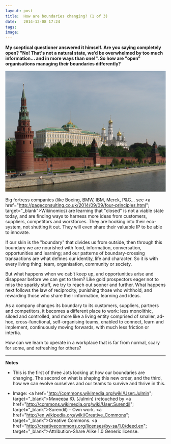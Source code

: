 ```yaml
---
layout: post
title:  How are boundaries changing? (1 of 3)
date:   2014-12-08 17:24
tags: 
image:
---
```


**My sceptical questioner answered it himself. Are you saying completely open? "No! That's not a natural state, we’d be overwhelmed by too much information... and in more ways than one!". So how are "open" organisations managing their boundaries differently?**

![](/libb/images/kremlin.jpg)

Big fortress companies (like Boeing, BMW, IBM, Merck, P&G… see <a href="http://pageconsulting.co.uk/2014/09/09/four-principles.html"; target="_blank">Wikinomics</a>) are learning that "closed" is not a viable state today, and are finding ways to harness more ideas from customers, suppliers, competitors and workforces. They are hooking into their eco-system, not shutting it out. They will even share their valuable IP to be able to innovate. 

If our skin is the "boundary" that divides us from outside, then through this boundary we are nourished with food, information, conversation, opportunities and learning; and our patterns of boundary-crossing transactions are what defines our identity, life and character. So it is with every living thing: team, organisation, community or society. 

But what happens when we cab't keep up, and opportunities arise and disappear before we can get to them? Like gold prospectors eager not to miss the sparkly stuff, we try to reach out sooner and further. What happens next follows the law of reciprocity, punishing those who withhold, and rewarding those who share their information, learning and ideas.  

As a company changes its boundary to its customers, suppliers, partners and competitors, it becomes a different place to work: less monolithic, siloed and controlled, and more like a living entity comprised of smaller, ad-hoc, cross-functional, self-organising teams, enabled to connect, learn and implement, continuously moving forwards, with much less friction or intertia. 

How can we learn to operate in a workplace that is far from normal, scary for some, and refreshing for others?
__________________
<b>Notes</b>

* This is the first of three Jots looking at how our boundaries are changing. The second on what is shaping this new order, and the third, how we can evolve ourselves and our teams to survive and thrive in this.

* Image: <a href="http://commons.wikimedia.org/wiki/User:Julmin"; target="_blank">Минеева Ю. (Julmin)</a> (retouched by <a href="http://commons.wikimedia.org/wiki/User:Surendil"; target="_blank">Surendil</a>) - Own work. <a href="http://en.wikipedia.org/wiki/Creative_Commons"; target="_blank">Creative Commons</a>. <a href="http://creativecommons.org/licenses/by-sa/1.0/deed.en"; target="_blank">Attribution-Share Alike 1.0 Generic license</a>.


__________________







